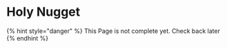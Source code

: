# Holy Nugget

{% hint style="danger" %}
This Page is not complete yet. Check back later
{% endhint %}

